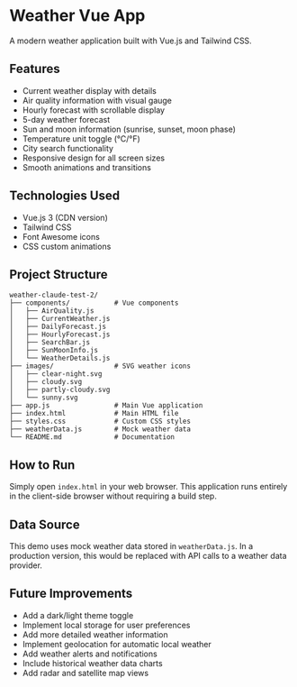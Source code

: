 # Weather Vue App

A modern weather application built with Vue.js and Tailwind CSS.

## Features

- Current weather display with details
- Air quality information with visual gauge
- Hourly forecast with scrollable display
- 5-day weather forecast
- Sun and moon information (sunrise, sunset, moon phase)
- Temperature unit toggle (°C/°F)
- City search functionality
- Responsive design for all screen sizes
- Smooth animations and transitions

## Technologies Used

- Vue.js 3 (CDN version)
- Tailwind CSS
- Font Awesome icons
- CSS custom animations

## Project Structure

```
weather-claude-test-2/
├── components/           # Vue components
│   ├── AirQuality.js
│   ├── CurrentWeather.js
│   ├── DailyForecast.js
│   ├── HourlyForecast.js
│   ├── SearchBar.js  
│   ├── SunMoonInfo.js
│   └── WeatherDetails.js
├── images/               # SVG weather icons
│   ├── clear-night.svg
│   ├── cloudy.svg
│   ├── partly-cloudy.svg
│   └── sunny.svg
├── app.js                # Main Vue application
├── index.html            # Main HTML file
├── styles.css            # Custom CSS styles
├── weatherData.js        # Mock weather data
└── README.md             # Documentation
```

## How to Run

Simply open `index.html` in your web browser. This application runs entirely in the client-side browser without requiring a build step.

## Data Source

This demo uses mock weather data stored in `weatherData.js`. In a production version, this would be replaced with API calls to a weather data provider.

## Future Improvements

- Add a dark/light theme toggle
- Implement local storage for user preferences
- Add more detailed weather information
- Implement geolocation for automatic local weather
- Add weather alerts and notifications
- Include historical weather data charts
- Add radar and satellite map views